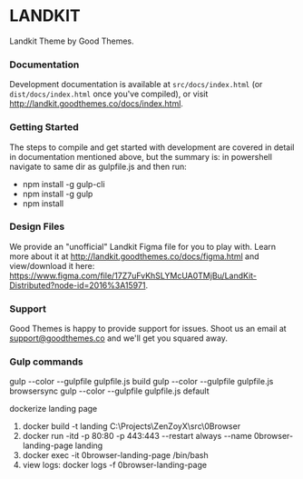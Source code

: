 # LANDKIT #

Landkit Theme by Good Themes.

### Documentation ###

Development documentation is available at `src/docs/index.html` (or `dist/docs/index.html` once you've compiled), or visit http://landkit.goodthemes.co/docs/index.html.

### Getting Started ###

The steps to compile and get started with development are covered in detail in documentation mentioned above, but the summary is:
in powershell navigate to same dir as gulpfile.js and then run:
- npm install -g gulp-cli
- npm install -g gulp
- npm install

### Design Files ###

We provide an "unofficial" Landkit Figma file for you to play with. Learn more about it at http://landkit.goodthemes.co/docs/figma.html and view/download it here: https://www.figma.com/file/17Z7uFvKhSLYMcUA0TMjBu/LandKit-Distributed?node-id=2016%3A15971.

### Support ###

Good Themes is happy to provide support for issues. Shoot us an email at support@goodthemes.co and we'll get you squared away.

### Gulp commands
gulp --color --gulpfile gulpfile.js build
gulp --color --gulpfile gulpfile.js browsersync
gulp --color --gulpfile gulpfile.js default

dockerize landing page

1. docker build -t landing C:\Projects\ZenZoyX\src\0Browser
2. docker run -itd -p 80:80 -p 443:443 --restart always --name 0browser-landing-page landing
3. docker exec -it 0browser-landing-page /bin/bash
4. view logs: docker logs -f 0browser-landing-page